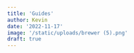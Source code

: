 ```yaml
---
title: 'Guides'
author: Kevin
date: '2022-11-17'
image: '/static/uploads/brewer (5).png'
draft: true
---
```

